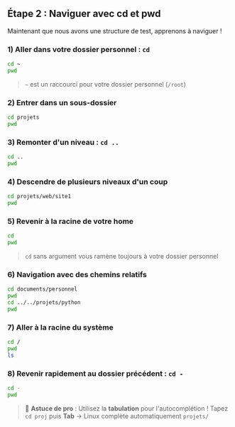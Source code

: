 ## Étape 2 : Naviguer avec cd et pwd

Maintenant que nous avons une structure de test, apprenons à naviguer !

### 1) Aller dans votre dossier personnel : `cd`
```bash
cd ~
pwd
```
> `~` est un raccourci pour votre dossier personnel (`/root`)

### 2) Entrer dans un sous-dossier
```bash
cd projets
pwd
```

### 3) Remonter d'un niveau : `cd ..`
```bash
cd ..
pwd
```

### 4) Descendre de plusieurs niveaux d'un coup
```bash
cd projets/web/site1
pwd
```

### 5) Revenir à la racine de votre home
```bash
cd
pwd
```
> `cd` sans argument vous ramène toujours à votre dossier personnel

### 6) Navigation avec des chemins relatifs
```bash
cd documents/personnel
pwd
cd ../../projets/python
pwd
```

### 7) Aller à la racine du système
```bash
cd /
pwd
ls
```

### 8) Revenir rapidement au dossier précédent : `cd -`
```bash
cd -
pwd
```

> 🎯 **Astuce de pro** : Utilisez la **tabulation** pour l'autocomplétion ! 
> Tapez `cd proj` puis **Tab** → Linux complète automatiquement `projets/`
